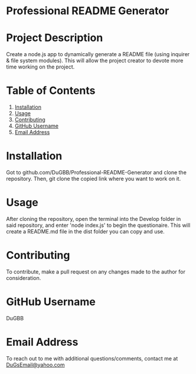 # Professional README Generator
 
  # Project Description  
  
  Create a node.js app to dynamically generate a README file (using inquirer & file system modules). This will allow the project creator to devote more time working on the project.

  # Table of Contents 
  
  1. [Installation](#installation)
  2. [Usage](#usage)
  3. [Contributing](#contributing)
  4. [GitHub Username](#github-username)
  5. [Email Address](#email-address)

  # Installation 
  
  Got to github.com/DuGBB/Professional-README-Generator and clone the repository.  Then, git clone the copied link where you want to work on it.
  
  # Usage 
  
  After cloning the repository, open the terminal into the Develop folder in said repository, and enter 'node index.js' to begin the questionaire. This will create a README.md file in the dist folder you can copy and use. 

  # Contributing 
  
  To contribute, make a pull request on any changes made to the author for consideration.

  # GitHub Username 
  
  DuGBB

  # Email Address 
  
  To reach out to me with additional questions/comments, contact me at DuGsEmail@yahoo.com 

  
